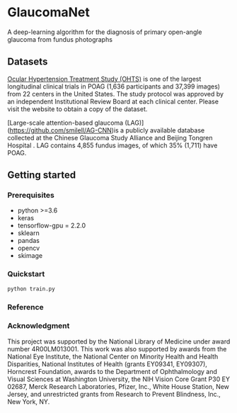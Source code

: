 # GlaucomaNet

A deep-learning algorithm for the diagnosis of primary open-angle glaucoma from fundus photographs
 

## Datasets

[Ocular Hypertension Treatment Study (OHTS)](https://ohts.wustl.edu/) is one of the largest longitudinal clinical trials in POAG (1,636 participants and 37,399 images) from 22 centers in the United States. The study protocol was approved by an independent Institutional Review Board at each clinical center. Please visit the website to obtain a copy of the dataset. 

[Large-scale attention-based glaucoma (LAG)] (https://github.com/smilell/AG-CNN)is a publicly available database collected at the Chinese Glaucoma Study Alliance and Beijing Tongren Hospital . LAG contains 4,855 fundus images, of which 35% (1,711) have POAG.  

## Getting started

### Prerequisites

* python >=3.6
* keras
* tensorflow-gpu = 2.2.0
* sklearn
* pandas
* opencv
* skimage

### Quickstart

```sh
python train.py
```

### Reference



### Acknowledgment

This project was supported by the National Library of Medicine under award number 4R00LM013001. This work was also supported by awards from the National Eye Institute, the National Center on Minority Health and Health Disparities, National Institutes of Health (grants EY09341, EY09307), Horncrest Foundation, awards to the Department of Ophthalmology and Visual Sciences at Washington University, the NIH Vision Core Grant P30 EY 02687, Merck Research Laboratories, Pfizer, Inc., White House Station, New Jersey, and unrestricted grants from Research to Prevent Blindness, Inc., New York, NY.
